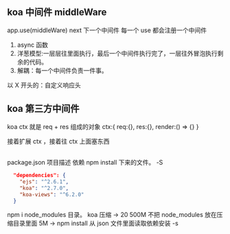 ## koa 中间件 middleWare
app.use(middleWare)
next 下一个中间件
每一个 use 都会注册一个中间件
1. async 函数
2. 洋葱模型:一层层往里面执行，最后一个中间件执行完了，一层往外冒泡执行剩余的代码。
3. 解耦：每一个中间件负责一件事。

以 X 开头的：自定义响应头

## koa 第三方中间件
koa ctx 就是 req + res 组成的对象
ctx:{
  req:{},
  res:{},
  render:() => {}
}
  
接着扩展 ctx ，接着往 ctx 上面塞东西


## 
package.json 项目描述
依赖 npm install 下来的文件。
-S 
```json
  "dependencies": {
    "ejs": "^2.6.1",
    "koa": "^2.7.0",
    "koa-views": "^6.2.0"
  }
```
npm i node_modules 目录。
koa 压缩 -> 20 500M 
不把 node_modules 放在压缩目录里面 5M -> 
npm install 从 json 文件里面读取依赖安装 
-s

